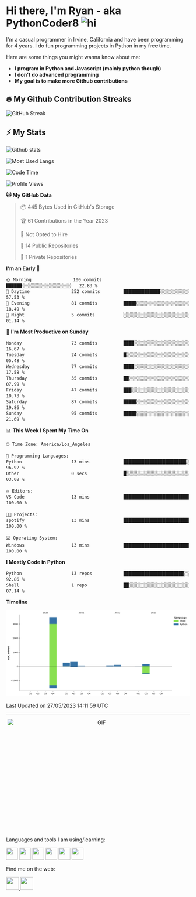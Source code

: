 # Hi there, I'm Ryan - aka PythonCoder8 <img src="https://user-images.githubusercontent.com/1303154/88677602-1635ba80-d120-11ea-84d8-d263ba5fc3c0.gif" width="28px" alt="hi">

I'm a casual programmer in Irvine, California and have been programming for 4 years. I do fun programming projects in Python in my free time.

Here are some things you might wanna know about me:

- **I program in Python and Javascript (mainly python though)**
- **I don't do advanced programming**
- **My goal is to make more Github contributions**


## :fire: My Github Contribution Streaks
![GitHub Streak](https://streak-stats.demolab.com/?user=PythonCoder8&theme=violet-punch)

## :zap: My Stats
<p align='left'><img alt='Github stats' src='https://github-readme-stats.vercel.app/api?username=pythoncoder8&show_icons=true&theme=midnight-purple' width='500'></p>

<p align='left'><img alt='Most Used Langs' src='https://github-readme-stats.vercel.app/api/top-langs/?username=PythonCoder8&theme=midnight-purple'></p>


<!--START_SECTION:waka-->
![Code Time](http://img.shields.io/badge/Code%20Time-13%20mins-blue)

![Profile Views](http://img.shields.io/badge/Profile%20Views-312-blue)

**🐱 My GitHub Data** 

> 📦 445 Bytes Used in GitHub's Storage 
 > 
> 🏆 61 Contributions in the Year 2023
 > 
> 🚫 Not Opted to Hire
 > 
> 📜 14 Public Repositories 
 > 
> 🔑 1 Private Repositories 
 > 
**I'm an Early 🐤** 

```text
🌞 Morning                100 commits         ██████░░░░░░░░░░░░░░░░░░░   22.83 % 
🌆 Daytime                252 commits         ██████████████░░░░░░░░░░░   57.53 % 
🌃 Evening                81 commits          █████░░░░░░░░░░░░░░░░░░░░   18.49 % 
🌙 Night                  5 commits           ░░░░░░░░░░░░░░░░░░░░░░░░░   01.14 % 
```
📅 **I'm Most Productive on Sunday** 

```text
Monday                   73 commits          ████░░░░░░░░░░░░░░░░░░░░░   16.67 % 
Tuesday                  24 commits          █░░░░░░░░░░░░░░░░░░░░░░░░   05.48 % 
Wednesday                77 commits          ████░░░░░░░░░░░░░░░░░░░░░   17.58 % 
Thursday                 35 commits          ██░░░░░░░░░░░░░░░░░░░░░░░   07.99 % 
Friday                   47 commits          ███░░░░░░░░░░░░░░░░░░░░░░   10.73 % 
Saturday                 87 commits          █████░░░░░░░░░░░░░░░░░░░░   19.86 % 
Sunday                   95 commits          █████░░░░░░░░░░░░░░░░░░░░   21.69 % 
```


📊 **This Week I Spent My Time On** 

```text
🕑︎ Time Zone: America/Los_Angeles

💬 Programming Languages: 
Python                   13 mins             ████████████████████████░   96.92 % 
Other                    0 secs              █░░░░░░░░░░░░░░░░░░░░░░░░   03.08 % 

🔥 Editors: 
VS Code                  13 mins             █████████████████████████   100.00 % 

🐱‍💻 Projects: 
spotify                  13 mins             █████████████████████████   100.00 % 

💻 Operating System: 
Windows                  13 mins             █████████████████████████   100.00 % 
```

**I Mostly Code in Python** 

```text
Python                   13 repos            ███████████████████████░░   92.86 % 
Shell                    1 repo              ██░░░░░░░░░░░░░░░░░░░░░░░   07.14 % 
```



**Timeline**

![Lines of Code chart](https://raw.githubusercontent.com/PythonCoder8/PythonCoder8/main/assets/bar_graph.png)


 Last Updated on 27/05/2023 14:11:59 UTC
<!--END_SECTION:waka-->


---

<p align='center'><img align="right" alt="GIF" src="https://github.com/abhisheknaiidu/abhisheknaiidu/blob/master/code.gif?raw=true" width="500" height="320" /></p>


Languages and tools I am using/learning:

<img height="32" width="32" src="https://cdn.jsdelivr.net/npm/simple-icons@v4/icons/python.svg" /> <img height="32" width="32" src="https://cdn.jsdelivr.net/npm/simple-icons@v4/icons/html5.svg" /> <img height="32" width="32" src="https://cdn.jsdelivr.net/npm/simple-icons@v4/icons/javascript.svg" /> <img height="32" width="32" src="https://cdn.jsdelivr.net/npm/simple-icons@v4/icons/css3.svg" />    <img height="32" width="32" src="https://cdn.jsdelivr.net/npm/simple-icons@v4/icons/linux.svg" /> <img height='32' width='32' src="https://cdn.jsdelivr.net/npm/simple-icons@v4/icons/git.svg">

Find me on the web:

<a href='https://www.codewars.com/users/PythonCoder8'><img height='35' width='35' src='https://simpleicons.org/icons/codewars.svg'></img> </a><a href = 'https://leetcode.com/user5889dw/'><img height='35' width='35' src='https://simpleicons.org/icons/leetcode.svg'></img></a>
